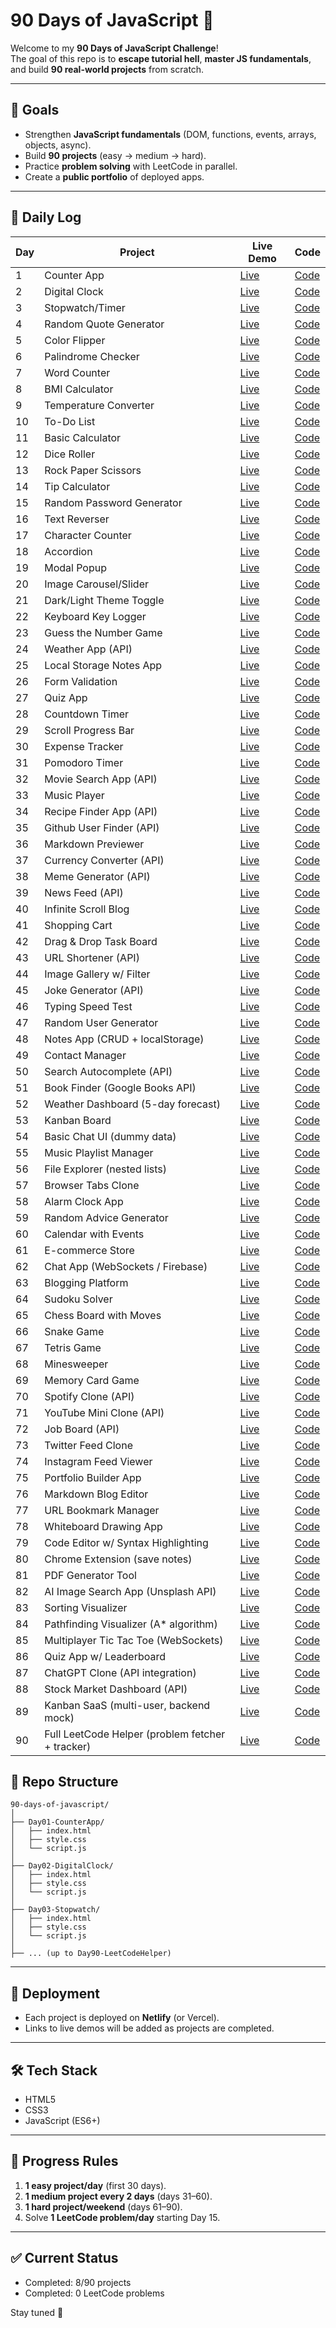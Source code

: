 # 90 Days of JavaScript 🚀

Welcome to my **90 Days of JavaScript Challenge**!  
The goal of this repo is to **escape tutorial hell**, **master JS fundamentals**, and build **90 real-world projects** from scratch.  

---

## 🎯 Goals
- Strengthen **JavaScript fundamentals** (DOM, functions, events, arrays, objects, async).  
- Build **90 projects** (easy → medium → hard).  
- Practice **problem solving** with LeetCode in parallel.  
- Create a **public portfolio** of deployed apps.  

---

## 📅 Daily Log

| Day | Project | Live Demo | Code |
|-----|---------|-----------|------|
| 1   | Counter App | [Live](https://passenger-counter-hazel.vercel.app/) | [Code](https://github.com/codeharman/Passenger-Counter) |
| 2   | Digital Clock | [Live](https://digital-clock-codeharman.vercel.app/) | [Code](./Day02-DigitalClock) |
| 3   | Stopwatch/Timer | [Live](https://stopwatch-codeharman.vercel.app/) | [Code](./Day03-Stopwatch) |
| 4   | Random Quote Generator | [Live](https://random-quote-generator-codeharman.vercel.app/) | [Code](./Day04-RandomQuoteGenerator) |
| 5   | Color Flipper | [Live](https://color-picker-codeharman.vercel.app/) | [Code](./Day05-ColorFlipper) |
| 6   | Palindrome Checker | [Live](https://palindrome-checker-codeharman.vercel.app/) | [Code](./Day06-PalindromeChecker) |
| 7   | Word Counter | [Live](https://word-counter-codeharman.vercel.app/) | [Code](./Day07-WordCounter) |
| 8   | BMI Calculator | [Live](https://bmi-calculator-codeharman.vercel.app/) | [Code](./Day08-BMICalculator) |
| 9   | Temperature Converter | [Live](#) | [Code](./Day09-TemperatureConverter) |
| 10  | To-Do List | [Live](#) | [Code](./Day10-ToDoList) |
| 11  | Basic Calculator | [Live](#) | [Code](./Day11-BasicCalculator) |
| 12  | Dice Roller | [Live](#) | [Code](./Day12-DiceRoller) |
| 13  | Rock Paper Scissors | [Live](#) | [Code](./Day13-RockPaperScissors) |
| 14  | Tip Calculator | [Live](#) | [Code](./Day14-TipCalculator) |
| 15  | Random Password Generator | [Live](#) | [Code](./Day15-RandomPasswordGenerator) |
| 16  | Text Reverser | [Live](#) | [Code](./Day16-TextReverser) |
| 17  | Character Counter | [Live](#) | [Code](./Day17-CharacterCounter) |
| 18  | Accordion | [Live](#) | [Code](./Day18-Accordion) |
| 19  | Modal Popup | [Live](#) | [Code](./Day19-ModalPopup) |
| 20  | Image Carousel/Slider | [Live](#) | [Code](./Day20-ImageSlider) |
| 21  | Dark/Light Theme Toggle | [Live](#) | [Code](./Day21-ThemeToggle) |
| 22  | Keyboard Key Logger | [Live](#) | [Code](./Day22-KeyLogger) |
| 23  | Guess the Number Game | [Live](#) | [Code](./Day23-GuessNumber) |
| 24  | Weather App (API) | [Live](#) | [Code](./Day24-WeatherApp) |
| 25  | Local Storage Notes App | [Live](#) | [Code](./Day25-NotesApp) |
| 26  | Form Validation | [Live](#) | [Code](./Day26-FormValidation) |
| 27  | Quiz App | [Live](#) | [Code](./Day27-QuizApp) |
| 28  | Countdown Timer | [Live](#) | [Code](./Day28-CountdownTimer) |
| 29  | Scroll Progress Bar | [Live](#) | [Code](./Day29-ScrollProgress) |
| 30  | Expense Tracker | [Live](#) | [Code](./Day30-ExpenseTracker) |
| 31  | Pomodoro Timer | [Live](#) | [Code](./Day31-PomodoroTimer) |
| 32  | Movie Search App (API) | [Live](#) | [Code](./Day32-MovieSearch) |
| 33  | Music Player | [Live](#) | [Code](./Day33-MusicPlayer) |
| 34  | Recipe Finder App (API) | [Live](#) | [Code](./Day34-RecipeFinder) |
| 35  | Github User Finder (API) | [Live](#) | [Code](./Day35-GithubFinder) |
| 36  | Markdown Previewer | [Live](#) | [Code](./Day36-MarkdownPreviewer) |
| 37  | Currency Converter (API) | [Live](#) | [Code](./Day37-CurrencyConverter) |
| 38  | Meme Generator (API) | [Live](#) | [Code](./Day38-MemeGenerator) |
| 39  | News Feed (API) | [Live](#) | [Code](./Day39-NewsFeed) |
| 40  | Infinite Scroll Blog | [Live](#) | [Code](./Day40-InfiniteScroll) |
| 41  | Shopping Cart | [Live](#) | [Code](./Day41-ShoppingCart) |
| 42  | Drag & Drop Task Board | [Live](#) | [Code](./Day42-DragDropBoard) |
| 43  | URL Shortener (API) | [Live](#) | [Code](./Day43-URLShortener) |
| 44  | Image Gallery w/ Filter | [Live](#) | [Code](./Day44-ImageGallery) |
| 45  | Joke Generator (API) | [Live](#) | [Code](./Day45-JokeGenerator) |
| 46  | Typing Speed Test | [Live](#) | [Code](./Day46-TypingTest) |
| 47  | Random User Generator | [Live](#) | [Code](./Day47-RandomUser) |
| 48  | Notes App (CRUD + localStorage) | [Live](#) | [Code](./Day48-NotesCRUD) |
| 49  | Contact Manager | [Live](#) | [Code](./Day49-ContactManager) |
| 50  | Search Autocomplete (API) | [Live](#) | [Code](./Day50-SearchAutocomplete) |
| 51  | Book Finder (Google Books API) | [Live](#) | [Code](./Day51-BookFinder) |
| 52  | Weather Dashboard (5-day forecast) | [Live](#) | [Code](./Day52-WeatherDashboard) |
| 53  | Kanban Board | [Live](#) | [Code](./Day53-KanbanBoard) |
| 54  | Basic Chat UI (dummy data) | [Live](#) | [Code](./Day54-ChatUI) |
| 55  | Music Playlist Manager | [Live](#) | [Code](./Day55-PlaylistManager) |
| 56  | File Explorer (nested lists) | [Live](#) | [Code](./Day56-FileExplorer) |
| 57  | Browser Tabs Clone | [Live](#) | [Code](./Day57-BrowserTabs) |
| 58  | Alarm Clock App | [Live](#) | [Code](./Day58-AlarmClock) |
| 59  | Random Advice Generator | [Live](#) | [Code](./Day59-AdviceGenerator) |
| 60  | Calendar with Events | [Live](#) | [Code](./Day60-Calendar) |
| 61  | E-commerce Store | [Live](#) | [Code](./Day61-EcommerceStore) |
| 62  | Chat App (WebSockets / Firebase) | [Live](#) | [Code](./Day62-ChatApp) |
| 63  | Blogging Platform | [Live](#) | [Code](./Day63-BlogPlatform) |
| 64  | Sudoku Solver | [Live](#) | [Code](./Day64-SudokuSolver) |
| 65  | Chess Board with Moves | [Live](#) | [Code](./Day65-ChessBoard) |
| 66  | Snake Game | [Live](#) | [Code](./Day66-SnakeGame) |
| 67  | Tetris Game | [Live](#) | [Code](./Day67-Tetris) |
| 68  | Minesweeper | [Live](#) | [Code](./Day68-Minesweeper) |
| 69  | Memory Card Game | [Live](#) | [Code](./Day69-MemoryGame) |
| 70  | Spotify Clone (API) | [Live](#) | [Code](./Day70-SpotifyClone) |
| 71  | YouTube Mini Clone (API) | [Live](#) | [Code](./Day71-YouTubeClone) |
| 72  | Job Board (API) | [Live](#) | [Code](./Day72-JobBoard) |
| 73  | Twitter Feed Clone | [Live](#) | [Code](./Day73-TwitterClone) |
| 74  | Instagram Feed Viewer | [Live](#) | [Code](./Day74-InstagramViewer) |
| 75  | Portfolio Builder App | [Live](#) | [Code](./Day75-PortfolioBuilder) |
| 76  | Markdown Blog Editor | [Live](#) | [Code](./Day76-MarkdownBlog) |
| 77  | URL Bookmark Manager | [Live](#) | [Code](./Day77-BookmarkManager) |
| 78  | Whiteboard Drawing App | [Live](#) | [Code](./Day78-Whiteboard) |
| 79  | Code Editor w/ Syntax Highlighting | [Live](#) | [Code](./Day79-CodeEditor) |
| 80  | Chrome Extension (save notes) | [Live](#) | [Code](./Day80-ChromeExtension) |
| 81  | PDF Generator Tool | [Live](#) | [Code](./Day81-PDFGenerator) |
| 82  | AI Image Search App (Unsplash API) | [Live](#) | [Code](./Day82-AIImageSearch) |
| 83  | Sorting Visualizer | [Live](#) | [Code](./Day83-SortingVisualizer) |
| 84  | Pathfinding Visualizer (A* algorithm) | [Live](#) | [Code](./Day84-PathfindingVisualizer) |
| 85  | Multiplayer Tic Tac Toe (WebSockets) | [Live](#) | [Code](./Day85-MultiplayerTicTacToe) |
| 86  | Quiz App w/ Leaderboard | [Live](#) | [Code](./Day86-QuizLeaderboard) |
| 87  | ChatGPT Clone (API integration) | [Live](#) | [Code](./Day87-ChatGPTClone) |
| 88  | Stock Market Dashboard (API) | [Live](#) | [Code](./Day88-StockDashboard) |
| 89  | Kanban SaaS (multi-user, backend mock) | [Live](#) | [Code](./Day89-KanbanSaaS) |
| 90  | Full LeetCode Helper (problem fetcher + tracker) | [Live](#) | [Code](./Day90-LeetCodeHelper) |


## 📂 Repo Structure
```
90-days-of-javascript/
│
├── Day01-CounterApp/
│   ├── index.html
│   ├── style.css
│   └── script.js
│
├── Day02-DigitalClock/
│   ├── index.html
│   ├── style.css
│   └── script.js
│
├── Day03-Stopwatch/
│   ├── index.html
│   ├── style.css
│   └── script.js
│
├── ... (up to Day90-LeetCodeHelper)

```

---

## 🚀 Deployment
- Each project is deployed on **Netlify** (or Vercel).  
- Links to live demos will be added as projects are completed.  

---

## 🛠️ Tech Stack
- HTML5  
- CSS3  
- JavaScript (ES6+)  

---

## 📖 Progress Rules
1. **1 easy project/day** (first 30 days).  
2. **1 medium project every 2 days** (days 31–60).  
3. **1 hard project/weekend** (days 61–90).  
4. Solve **1 LeetCode problem/day** starting Day 15.  

---

## ✅ Current Status
- Completed: 8/90 projects  
- Completed: 0 LeetCode problems  

Stay tuned 🚀

